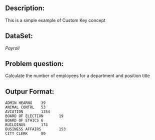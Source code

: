 Description:
----------
This is a simple example of Custom Key concept

DataSet:
----------------
*Payroll*

Problem question:
-------------
Calculate the number of employees for a department and position title

Outpur Format:
----------

    ADMIN HEARNG    39
    ANIMAL CONTRL   53
    AVIATION        1354
    BOARD OF ELECTION       19
    BOARD OF ETHICS 6
    BUILDINGS       174
    BUSINESS AFFAIRS        153
    CITY CLERK      80

